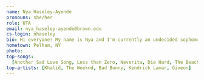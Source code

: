 ```yaml
---
name: Nya Haseley-Ayende
pronouns: she/her
role: UTA
email: nya_haseley-ayende@brown.edu
cs-login: nhaseley
bio: Hi everyone! My name is Nya and I'm currently an undecided sophomore here at Brown. I love soccer, traveling, and watching movies. I also love acapella and just joined the Ursa Minors last Spring. You can also find me at the IT center where I work as a technician at the student helpdesk. Looking forward to meeting you all!
hometown: Pelham, NY
photo:
top-songs:
  [Another Sad Love Song, Less than Zero, Neverita, Die Hard, The Beach]
top-artists: [Khalid, The Weeknd, Bad Bunny, Kendrick Lamar, Giveon]
---
```

